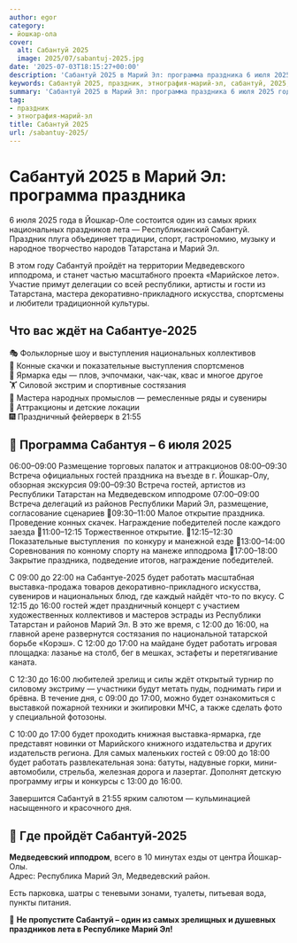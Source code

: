 ```yaml
---
author: egor
category:
- йошкар-ола
cover:
  alt: Сабантуй 2025
  image: 2025/07/sabantuj-2025.jpg
date: '2025-07-03T18:15:27+00:00'
description: 'Сабантуй 2025 в Марий Эл: программа праздника 6 июля 2025 года в Йошкар-Оле состоится один из самых ярких национальных праздников лета — Республиканский...'
keywords: Сабантуй 2025, праздник, этнография-марий-эл, сабантуй, 2025, марий, праздника, республики, гостей, йошкар, самых, национальных, выступления, встреча, работать, программа, июля, праздников
summary: 'Сабантуй 2025 в Марий Эл: программа праздника 6 июля 2025 года в Йошкар-Оле состоится один из самых ярких национальных праздников лета — Республиканский...'
tag:
- праздник
- этнография-марий-эл
title: Сабантуй 2025
url: /sabantuy-2025/
---
```


# Сабантуй 2025 в Марий Эл: программа праздника

6 июля 2025 года в Йошкар-Оле состоится один из самых ярких национальных праздников лета — Республиканский Сабантуй. Праздник плуга объединяет традиции, спорт, гастрономию, музыку и народное творчество народов Татарстана и Марий Эл.

В этом году Сабантуй пройдёт на территории Медведевского ипподрома, и станет частью масштабного проекта «Марийское лето». Участие примут делегации со всей республики, артисты и гости из Татарстана, мастера декоративно-прикладного искусства, спортсмены и любители традиционной культуры.

## Что вас ждёт на Сабантуе-2025

🎭 Фольклорные шоу и выступления национальных коллективов  
🏇 Конные скачки и показательные выступления спортсменов  
🥘 Ярмарка еды — плов, эчпочмаки, чак-чак, квас и многое другое  
🏋️ Силовой экстрим и спортивные состязания  
🧵 Мастера народных промыслов — ремесленные ряды и сувениры  
🎠 Аттракционы и детские локации  
🎆 Праздничный фейерверк в 21:55

## 📅 Программа Сабантуя – 6 июля 2025

06:00–09:00 Размещение торговых палаток и аттракционов
08:00–09:30 Встреча официальных гостей праздника на въезде в г. Йошкар-Олу, обзорная экскурсия
09:00–09:30 Встреча гостей, артистов из Республики Татарстан на Медведевском ипподроме
07:00–09:00 Встреча делегаций из районов Республики Марий Эл, размещение, согласование сценариев
🐎09:30–11:00 Малое открытие праздника. Проведение конных скачек. Награждение победителей после каждого заезда
🐎11:00–12:15 Торжественное открытие.
🐎12:15–12:30 Показательные выступления  по конкуру и манежной езде
🐎13:00–14:00 Соревнования по конному спорту на манеже ипподрома
🐎17:00–18:00 Закрытие праздника, подведение итогов, награждение победителей.

С 09:00 до 22:00 на Сабантуе-2025 будет работать масштабная выставка-продажа товаров декоративно-прикладного искусства, сувениров и национальных блюд, где каждый найдёт что-то по вкусу. С 12:15 до 16:00 гостей ждет праздничный концерт с участием художественных коллективов и мастеров эстрады из Республики Татарстан и районов Марий Эл. В это же время, с 12:00 до 16:00, на главной арене развернутся состязания по национальной татарской борьбе «Корэш». С 12:00 до 17:00 на майдане будет работать игровая площадка: лазанье на столб, бег в мешках, эстафеты и перетягивание каната.

С 12:30 до 16:00 любителей зрелищ и силы ждёт открытый турнир по силовому экстриму — участники будут метать пуды, поднимать гири и брёвна. В течение дня, с 09:00 до 17:00, можно будет ознакомиться с выставкой пожарной техники и экипировки МЧС, а также сделать фото у специальной фотозоны.

С 10:00 до 17:00 будет проходить книжная выставка-ярмарка, где представят новинки от Марийского книжного издательства и других издательств региона. Для самых маленьких гостей с 09:00 до 18:00 будет работать развлекательная зона: батуты, надувные горки, мини-автомобили, стрельба, железная дорога и лазертаг. Дополнят детскую программу игры и конкурсы с 13:00 до 16:00.

Завершится Сабантуй в 21:55 ярким салютом — кульминацией насыщенного и красочного дня.

## 📍 Где пройдёт Сабантуй-2025

**Медведевский ипподром**, всего в 10 минутах езды от центра Йошкар-Олы.  
Адрес: Республика Марий Эл, Медведевский район.

Есть парковка, шатры с теневыми зонами, туалеты, питьевая вода, пункты питания.

📌 **Не пропустите Сабантуй – один из самых зрелищных и душевных праздников лета в Республике Марий Эл!**
